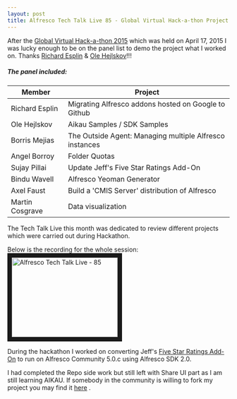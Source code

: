 ```yaml
---
layout: post
title: Alfresco Tech Talk Live 85 - Global Virtual Hack-a-thon Project Demos
---
```

After the [Global Virtual Hack-a-thon 2015](https://wiki.alfresco.com/wiki/Projects_and_Teams_Global_Virtual_Hack-a-thon_2015) which was held on April 17, 2015 I was lucky enough to be on the panel list to demo the project what I worked on. Thanks [Richard Esplin](https://twitter.com/esplinr) & [Ole Hejlskov](https://twitter.com/OleHejlskov)!!!

##### The panel included:

 Member                | Project
 --------------------- | -------
 Richard Esplin        | Migrating Alfresco addons hosted on Google to Github         
 Ole Hejlskov          | Aikau Samples / SDK Samples
 Borris Mejias         | The Outside Agent: Managing multiple Alfresco instances
 Angel Borroy          | Folder Quotas
 Sujay Pillai          | Update Jeff's Five Star Ratings Add-On
 Bindu Wavell          | Alfresco Yeoman Generator
 Axel Faust            | Build a 'CMIS Server' distribution of Alfresco
 Martin Cosgrave       | Data visualization

The Tech Talk Live this month was dedicated to review different projects which were carried out during Hackathon.

Below is the recording for the whole session: <br>
<a href="http://www.youtube.com/watch?feature=player_embedded&v=qz2LoVCU8Go
" target="_blank"><img src="http://img.youtube.com/vi/qz2LoVCU8Go/0.jpg" 
alt="Alfresco Tech Talk Live - 85" width="240" height="180" border="10" /></a>

During the hackathon I worked on converting Jeff's [Five Star Ratings Add-On](https://github.com/jpotts/alfresco-fivestar-ratings) to run on Alfresco Community 5.0.c using Alfresco SDK 2.0.

I had completed the Repo side work but still left with Share UI part as I am still learning AIKAU. If somebody in the community is willing to fork my project you may find it [here](https://github.com/sujaypillai/alfresco-fivestar-ratings) .